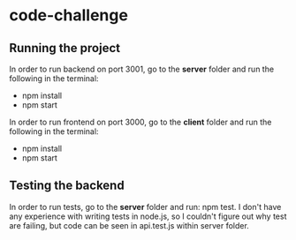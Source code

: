 # code-challenge

## Running the project

In order to run backend on port 3001, go to the **server** folder and run the following in the terminal:

- npm install
- npm start

In order to run frontend on port 3000, go to the **client** folder and run the following in the terminal:

- npm install
- npm start

## Testing the backend

In order to run tests, go to the **server** folder and run: npm test. I don't have any experience with writing tests in node.js, so I couldn't figure out why test are failing, but code can be seen in api.test.js within server folder.

